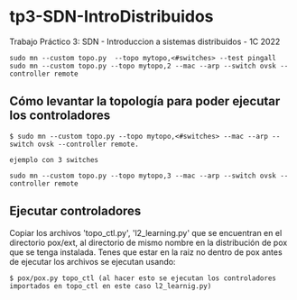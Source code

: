 # tp3-SDN-IntroDistribuidos
Trabajo Práctico 3: SDN - Introduccion a sistemas distribuidos - 1C 2022


`sudo mn --custom topo.py  --topo mytopo,<#switches> --test pingall`
`sudo mn --custom topo.py --topo mytopo,2 --mac --arp --switch ovsk --controller remote`
## Cómo levantar la topología para poder ejecutar los controladores
```
$ sudo mn --custom topo.py --topo mytopo,<#switches> --mac --arp --switch ovsk --controller remote.

ejemplo con 3 switches

sudo mn --custom topo.py --topo mytopo,3 --mac --arp --switch ovsk --controller remote

```

## Ejecutar controladores
Copiar los archivos 'topo_ctl.py', 'l2_learning.py' que se encuentran en el directorio pox/ext, al directorio de mismo nombre en la distribución de pox que se tenga instalada. 
Tenes que estar en la raiz no dentro de pox antes de ejecutar los archivos se ejecutan usando:
```
$ pox/pox.py topo_ctl (al hacer esto se ejecutan los controladores importados en topo_ctl en este caso l2_learnig.py)
